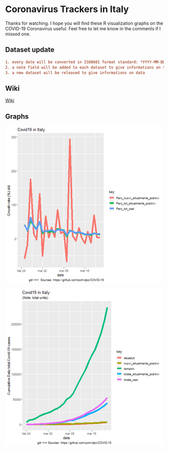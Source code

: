 # Coronavirus Trackers in Italy

Thanks for watching. 
I hope you will find these R visualization graphs on the COVID-19 Coronavirus useful. 
Feel free to let me know in the comments if I missed one.


## Dataset update

```diff
1. every date will be converted in ISO8601 format standard: *YYYY-MM-DDTHH:MM:SS* - *2020-03-18T19:14:29*. All dates will be in UTC.
2. a note field will be added to each dataset to give informations on the specific data
3. a new dataset will be released to give informations on data
```

## Wiki 
[Wiki](https://github.com/pcm-dpc/COVID-19/wiki)<br>

## Graphs 
![Image Covid19_it_Perc](https://github.com/giader/Stat_Covid19/blob/master/images/Covid19_it_Perc.png)

![Image Covid19_it_Cum](https://github.com/giader/Stat_Covid19/blob/master/images/Covid19_it_cum.png)


